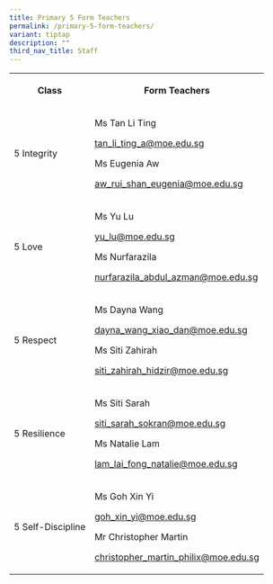 ```yaml
---
title: Primary 5 Form Teachers
permalink: /primary-5-form-teachers/
variant: tiptap
description: ""
third_nav_title: Staff
---
```

<table style="minWidth: 50px">
<colgroup>
<col>
<col>
</colgroup>
<tbody>
<tr>
<th rowspan="1" colspan="1">
<p>Class</p>
</th>
<th rowspan="1" colspan="1">
<p>Form Teachers</p>
</th>
</tr>
<tr>
<td rowspan="1" colspan="1">
<p>5 Integrity</p>
</td>
<td rowspan="1" colspan="1">
<p>Ms Tan Li Ting</p>
<p><a href="mailto:tan_li_ting_a@moe.edu.sg" rel="noopener noreferrer nofollow" target="_blank">tan_li_ting_a@moe.edu.sg</a>
</p>
<p></p>
<p>Ms Eugenia Aw</p>
<p><a href="mailto:Aw_Rui_Shan_Eugenia@moe.edu.sg" rel="noopener noreferrer nofollow" target="_blank">aw_rui_shan_eugenia@moe.edu.sg</a>
</p>
<p></p>
</td>
</tr>
<tr>
<td rowspan="1" colspan="1">
<p>5 Love</p>
</td>
<td rowspan="1" colspan="1">
<p>Ms Yu Lu</p>
<p><a href="mailto:yu_lu@moe.edu.sg" rel="noopener noreferrer nofollow" target="_blank">yu_lu@moe.edu.sg</a>
</p>
<p></p>
<p>Ms Nurfarazila</p>
<p><a href="mailto:nurfarazila_abdul_azman@moe.edu.sg" rel="noopener noreferrer nofollow" target="_blank">nurfarazila_abdul_azman@moe.edu.sg</a>
</p>
<p></p>
</td>
</tr>
<tr>
<td rowspan="1" colspan="1">
<p>5 Respect</p>
</td>
<td rowspan="1" colspan="1">
<p>Ms Dayna Wang</p>
<p><a href="mailto:dayna_wang_xiao_dan@moe.edu.sg" rel="noopener noreferrer nofollow" target="_blank">dayna_wang_xiao_dan@moe.edu.sg</a>
</p>
<p></p>
<p>Ms Siti Zahirah</p>
<p><a href="mailto:siti_zahirah_hidzir@moe.edu.sg" rel="noopener noreferrer nofollow" target="_blank">siti_zahirah_hidzir@moe.edu.sg</a>
</p>
</td>
</tr>
<tr>
<td rowspan="1" colspan="1">
<p>5 Resilience</p>
</td>
<td rowspan="1" colspan="1">
<p>Ms Siti Sarah</p>
<p><a href="mailto:siti_sarah_sokran@moe.edu.sg" rel="noopener noreferrer nofollow" target="_blank">siti_sarah_sokran@moe.edu.sg</a>
</p>
<p></p>
<p>Ms Natalie Lam</p>
<p><a href="mailto:lam_lai_fong_natalie@moe.edu.sg" rel="noopener noreferrer nofollow" target="_blank">lam_lai_fong_natalie@moe.edu.sg</a>
</p>
<p></p>
</td>
</tr>
<tr>
<td rowspan="1" colspan="1">
<p>5 Self-Discipline</p>
</td>
<td rowspan="1" colspan="1">
<p>Ms Goh Xin Yi</p>
<p><a href="mailto:goh_xin_yi@moe.edu.sg" rel="noopener noreferrer nofollow" target="_blank">goh_xin_yi@moe.edu.sg</a>
</p>
<p></p>
<p>Mr Christopher Martin</p>
<p><a href="mailto:christopher_martin_philix@moe.edu.sg" rel="noopener noreferrer nofollow" target="_blank">christopher_martin_philix@moe.edu.sg</a>
</p>
<p></p>
</td>
</tr>
</tbody>
</table>
<p></p>